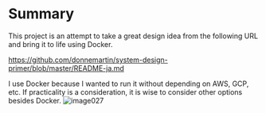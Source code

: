 # Summary
This project is an attempt to take a great design idea from the following URL and bring it to life using Docker.

https://github.com/donnemartin/system-design-primer/blob/master/README-ja.md

I use Docker because I wanted to run it without depending on AWS, GCP, etc. If practicality is a consideration, it is wise to consider other options besides Docker.
![image027](https://user-images.githubusercontent.com/2153822/183266236-c4f89db3-b049-4cf6-b2cc-01c10bab5450.png)
